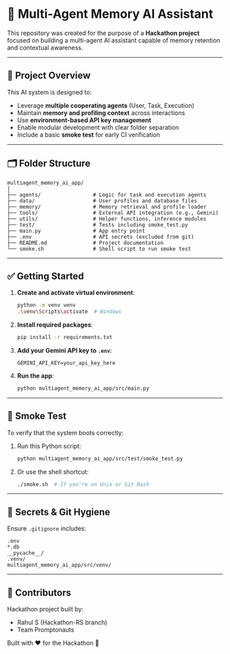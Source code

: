# 🧠 Multi-Agent Memory AI Assistant

This repository was created for the purpose of a **Hackathon project** focused on building a multi-agent AI assistant capable of memory retention and contextual awareness.

---

## 🚀 Project Overview

This AI system is designed to:
- Leverage **multiple cooperating agents** (User, Task, Execution)
- Maintain **memory and profiling context** across interactions
- Use **environment-based API key management**
- Enable modular development with clear folder separation
- Include a basic **smoke test** for early CI verification

---

## 🗂️ Folder Structure

```
multiagent_memory_ai_app/
│
├── agents/                 # Logic for task and execution agents
├── data/                   # User profiles and database files
├── memory/                 # Memory retrieval and profile loader
├── tools/                  # External API integration (e.g., Gemini)
├── utils/                  # Helper functions, inference modules
├── test/                   # Tests including smoke_test.py
├── main.py                 # App entry point
├── .env                    # API secrets (excluded from git)
├── README.md               # Project documentation
└── smoke.sh                # Shell script to run smoke test
```

---

## ✅ Getting Started

1. **Create and activate virtual environment**:
   ```bash
   python -m venv venv
   .\venv\Scripts\activate  # Windows
   ```

2. **Install required packages**:
   ```bash
   pip install -r requirements.txt
   ```

3. **Add your Gemini API key to `.env`**:
   ```
   GEMINI_API_KEY=your_api_key_here
   ```

4. **Run the app**:
   ```bash
   python multiagent_memory_ai_app/src/main.py
   ```

---

## 🧪 Smoke Test

To verify that the system boots correctly:

1. Run this Python script:
   ```bash
   python multiagent_memory_ai_app/src/test/smoke_test.py
   ```

2. Or use the shell shortcut:
   ```bash
   ./smoke.sh  # If you're on Unix or Git Bash
   ```

---

## 🔐 Secrets & Git Hygiene

Ensure `.gitignore` includes:
```
.env
*.db
__pycache__/
.venv/
multiagent_memory_ai_app/src/venv/
```

---

## 🤝 Contributors

Hackathon project built by:
- Rahul S (Hackathon-RS branch)
- Team Promptonauts

Built with ❤️ for the Hackathon 🚀
